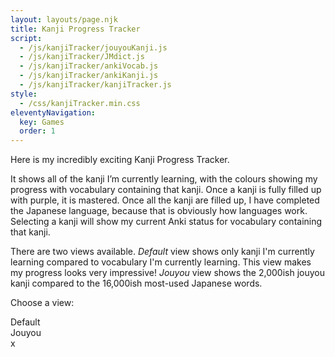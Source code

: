 ```yaml
---
layout: layouts/page.njk
title: Kanji Progress Tracker
script:
  - /js/kanjiTracker/jouyouKanji.js
  - /js/kanjiTracker/JMdict.js
  - /js/kanjiTracker/ankiVocab.js
  - /js/kanjiTracker/ankiKanji.js
  - /js/kanjiTracker/kanjiTracker.js
style:
  - /css/kanjiTracker.min.css
eleventyNavigation:
  key: Games
  order: 1
---
```


<div id="kanjiProgressBar"></div>

Here is my incredibly exciting Kanji Progress Tracker.

It shows all of the kanji I’m currently learning, with the colours showing my progress with vocabulary containing that kanji. Once a kanji is fully filled up with purple, it is mastered. Once all the kanji are filled up, I have completed the Japanese language, because that is obviously how languages work. Selecting a kanji will show my current Anki status for vocabulary containing that kanji. 

There are two views available. _Default_ view shows only kanji I'm currently learning compared to vocabulary I'm currently learning. This view makes my progress looks very impressive! _Jouyou_ view shows the 2,000ish jouyou kanji compared to the 16,000ish most-used Japanese words.

Choose a view:

<div class="listPicker chosen">Default</div>
<div class="listPicker">Jouyou</div>

<div id="pageContainer">
    <div id="kanjiContainer" class="kanjiContainer">
    </div>
    <div id="vocabContainer"><div id="vocabClose">x</div>
        <div id="stickyVocab">
            <h2 id="vocabTitle"></h2>
            <div id="vocabMature"></div>
            <div id="vocabLearning"></div>
            <div id="vocabUnknown"></div>
        </div>
    </div>
</div>